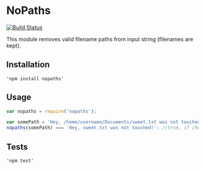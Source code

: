 # NoPaths

[![Build Status](https://travis-ci.org/SeriousAlexej/NoPaths.svg?branch=master)](https://travis-ci.org/SeriousAlexej/NoPaths)

This module removes valid filename paths from input string (filenames are kept).

## Installation

	'npm install nopaths'

## Usage
	
```js
var nopaths = require('nopaths');

var somePath = 'Hey, /home/username/Documents/sweet.txt was not touched!';
nopaths(somePath) === 'Hey, sweet.txt was not touched!'; //true, if /home/username/Documents/ exists
```

## Tests

	'npm test'
